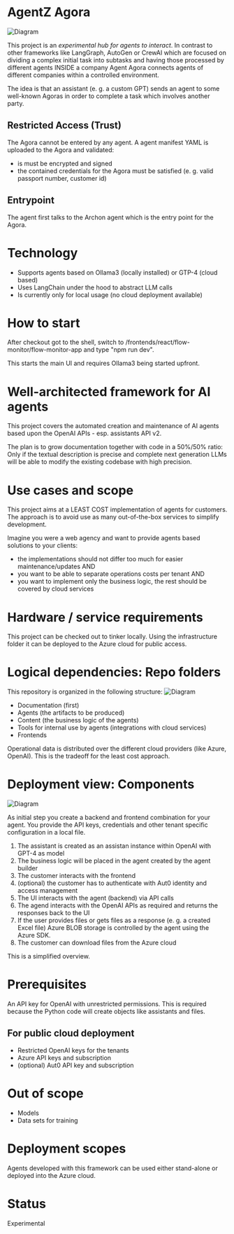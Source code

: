# AgentZ Agora
![Diagram](./img/agents-agora.jpg)

This project is an *experimental hub for agents to interact*. In contrast to other frameworks like LangGraph, AutoGen or CrewAI which are focused on dividing a complex initial task into subtasks and having those processed by different agents INSIDE a company Agent Agora connects agents of different companies within a controlled environment.

The idea is that an assistant (e. g. a custom GPT) sends an agent to some well-known Agoras in order to complete a task which involves another party.

## Restricted Access (Trust)
The Agora cannot be entered by any agent. A agent manifest YAML is uploaded to the Agora and validated:
* is must be encrypted and signed
* the contained credentials for the Agora must be satisfied (e. g. valid passport number, customer id)

## Entrypoint
The agent first talks to the Archon agent which is the entry point for the Agora.

# Technology
* Supports agents based on Ollama3 (locally installed) or GTP-4 (cloud based)
* Uses LangChain under the hood to abstract LLM calls
* Is currently only for local usage (no cloud deployment available)

# How to start
After checkout got to the shell, switch to /frontends/react/flow-monitor/flow-monitor-app and type "npm run dev".

This starts the main UI and requires Ollama3 being started upfront.

# Well-architected framework for AI agents

This project covers the automated creation and maintenance of AI agents based upon the OpenAI APIs - esp. assistants API v2.

The plan is to grow documentation together with code in a 50%/50% ratio: Only if the textual description is precise and complete next generation LLMs will be able to modify the existing codebase with high precision.

# Use cases and scope
This project aims at a LEAST COST implementation of agents for customers. The approach is to avoid use as many out-of-the-box services to simplify development.

Imagine you were a web agency and want to provide agents based solutions to your clients: 
* the implementations should not differ too much for easier maintenance/updates AND 
* you want to be able to separate operations costs per tenant AND
* you want to implement only the business logic, the rest should be covered by cloud services

# Hardware / service requirements
This project can be checked out to tinker locally. Using the infrastructure folder it can be deployed to the Azure cloud for public access.

# Logical dependencies: Repo folders
This repository is organized in the following structure:
![Diagram](./img/repo-structure.jpg)

* Documentation (first)
* Agents (the artifacts to be produced)
* Content (the business logic of the agents)
* Tools for internal use by agents (integrations with cloud services)
* Frontends

Operational data is distributed over the different cloud providers (like Azure, OpenAI). This is the tradeoff for the least cost approach. 

# Deployment view: Components
![Diagram](./img/deployment-structure.jpg)

As initial step you create a backend and frontend combination for your agent. You provide the API keys,
credentials and other tenant specific configuration in a local file.

1. The assistant is created as an assistan instance within OpenAI with GPT-4 as model
2. The business logic will be placed in the agent created by the agent builder
3. The customer interacts with the frontend
4. (optional) the customer has to authenticate with Aut0 identity and access management
5. The UI interacts with the agent (backend) via API calls
6. The agend interacts with the OpenAI APIs as required and returns the responses back to the UI
7. If the user provides files or gets files as a response (e. g. a created Excel file) Azure BLOB storage is controlled by the agent using the Azure SDK. 
8. The customer can download files from the Azure cloud 

This is a simplified overview.

# Prerequisites
An API key for OpenAI with unrestricted permissions. This is required because the Python code will create objects like assistants and files.

## For public cloud deployment
* Restricted OpenAI keys for the tenants
* Azure API keys and subscription
* (optional) Aut0 API key and subscription

# Out of scope

* Models
* Data sets for training

# Deployment scopes
Agents developed with this framework can be used either stand-alone or deployed into the Azure cloud.

# Status
Experimental
